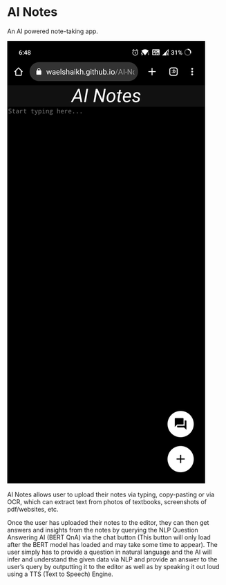 # AI Notes

An AI powered note-taking app.

![Editor](/img/screenshot1.jpg?raw=true)

AI Notes allows user to upload their notes via typing, copy-pasting or via OCR, which can extract 
text from photos of textbooks, screenshots of pdf/websites, etc.

Once the user has uploaded their notes to the editor, they can then get answers and insights from the notes 
by querying the NLP Question Answering AI (BERT QnA) via the chat button (This button will only load after the BERT model has loaded and may take some time to appear). The user simply has to provide a question in natural 
language and the AI will infer and understand the given data via NLP and provide an answer to the user’s 
query by outputting it to the editor as well as by speaking it out loud using a TTS (Text to Speech) Engine.
